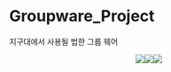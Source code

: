 # Groupware_Project
지구대에서 사용될 법한 그룹 웨어

<div style="display:flex;justify-content:center;align-items:center;">
  <img src="https://img.shields.io/static/v1?label=Backend&message=Java&color=yellow" />
  <img src="https://img.shields.io/static/v1?label=Frontend&message=JavaScript&color=lightblue" />
  <img src="https://img.shields.io/static/v1?label=Database&message=MySQL&color=blueviolet" />
</div>
